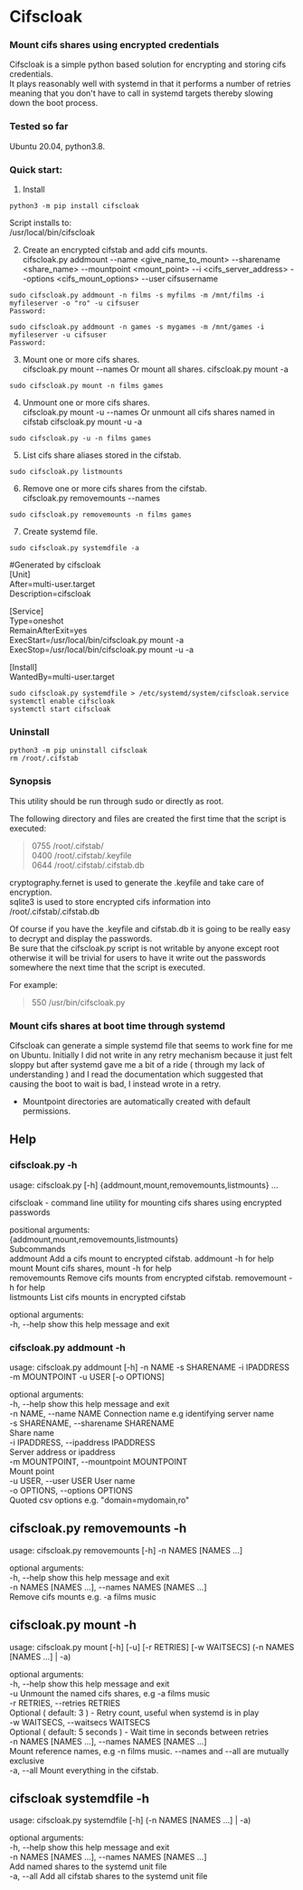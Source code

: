 # Cifscloak
### Mount cifs shares using encrypted credentials

Cifscloak is a simple python based solution for encrypting and storing cifs credentials.  
It plays reasonably well with systemd in that it performs a number of retries meaning that you don't have to call in systemd targets thereby slowing down the boot process.  

### Tested so far  
Ubuntu 20.04, python3.8.

### Quick start:  

1) Install

`python3 -m pip install cifscloak`  

Script installs to:  
/usr/local/bin/cifscloak  

2) Create an encrypted cifstab and add cifs mounts.  
cifscloak.py addmount --name <give_name_to_mount> --sharename <share_name> --mountpoint <mount_point> --i <cifs_server_address> --options <cifs_mount_options> --user cifsusername

`sudo cifscloak.py addmount -n films -s myfilms -m /mnt/films -i myfileserver -o "ro" -u cifsuser`  
`Password:`  

`sudo cifscloak.py addmount -n games -s mygames -m /mnt/games -i myfileserver -u cifsuser`  
`Password:`

3) Mount one or more cifs shares.  
cifscloak.py mount --names <name1> <name2>
Or mount all shares.
cifscloak.py mount -a

`sudo cifscloak.py mount -n films games`

4) Unmount one or more cifs shares.  
cifscloak.py mount -u --names <name1> <name2>
Or unmount all cifs shares named in cifstab
cifscloak.py mount -u -a

`sudo cifscloak.py -u -n films games`

5) List cifs share aliases stored in the cifstab.  

`sudo cifscloak.py listmounts`

6) Remove one or more cifs shares from the cifstab.  
cifscloak.py removemounts --names <name1> <name2>

`sudo cifscloak.py removemounts -n films games`

7) Create systemd file.  

`sudo cifscloak.py systemdfile -a`

#Generated by cifscloak  
[Unit]  
After=multi-user.target  
Description=cifscloak  
  
[Service]  
Type=oneshot  
RemainAfterExit=yes  
ExecStart=/usr/local/bin/cifscloak.py mount -a  
ExecStop=/usr/local/bin/cifscloak.py mount -u -a  
  
[Install]  
WantedBy=multi-user.target  

`sudo cifscloak.py systemdfile > /etc/systemd/system/cifscloak.service`  
`systemctl enable cifscloak`  
`systemctl start cifscloak`  

### Uninstall
`python3 -m pip uninstall cifscloak`  
`rm /root/.cifstab`  

### Synopsis
This utility should be run through sudo or directly as root.

The following directory and files are created the first time that the script is executed:  
> 0755 /root/.cifstab/  
> 0400 /root/.cifstab/.keyfile  
> 0644 /root/.cifstab/.cifstab.db  

cryptography.fernet is used to generate the .keyfile and take care of encryption.  
sqlite3 is used to store encrypted cifs information into /root/.cifstab/.cifstab.db

Of course if you have the .keyfile and cifstab.db it is going to be really easy to decrypt and display the passwords.  
Be sure that the cifscloak.py script is not writable by anyone except root otherwise it will be trivial for users to have it write out the passwords somewhere the next time that the script is executed.

For example:  
> 550 /usr/bin/cifscloak.py

### Mount cifs shares at boot time through systemd
Cifscloak can generate a simple systemd file that seems to work fine for me on Ubuntu. Initially I did not write in any retry mechanism because it just felt sloppy but after systemd gave me a bit of a ride ( through my lack of understanding ) and I read the documentation which suggested that causing the boot to wait is bad, I instead wrote in a retry.  

* Mountpoint directories are automatically created with default permissions.

## Help
### cifscloak.py -h
usage: cifscloak.py [-h] {addmount,mount,removemounts,listmounts} ...  
  
cifscloak - command line utility for mounting cifs shares using encrypted passwords  
  
positional arguments:  
  {addmount,mount,removemounts,listmounts}  
                        Subcommands  
    addmount            Add a cifs mount to encrypted cifstab. addmount -h for help  
    mount               Mount cifs shares, mount -h for help  
    removemounts        Remove cifs mounts from encrypted cifstab. removemount -h for help  
    listmounts          List cifs mounts in encrypted cifstab  
  
optional arguments:  
  -h, --help            show this help message and exit  
  
### cifscloak.py addmount -h

usage: cifscloak.py addmount [-h] -n NAME -s SHARENAME -i IPADDRESS -m MOUNTPOINT -u USER [-o OPTIONS]  
  
optional arguments:  
  -h, --help            show this help message and exit  
  -n NAME, --name NAME  Connection name e.g identifying server name  
  -s SHARENAME, --sharename SHARENAME  
                        Share name  
  -i IPADDRESS, --ipaddress IPADDRESS  
                        Server address or ipaddress  
  -m MOUNTPOINT, --mountpoint MOUNTPOINT  
                        Mount point  
  -u USER, --user USER  User name  
  -o OPTIONS, --options OPTIONS  
                        Quoted csv options e.g. "domain=mydomain,ro"   
 
## cifscloak.py removemounts -h
  
usage: cifscloak.py removemounts [-h] -n NAMES [NAMES ...]  
  
optional arguments:  
  -h, --help            show this help message and exit  
  -n NAMES [NAMES ...], --names NAMES [NAMES ...]  
                        Remove cifs mounts e.g. -a films music  
  
## cifscloak.py mount -h

usage: cifscloak.py mount [-h] [-u] [-r RETRIES] [-w WAITSECS] (-n NAMES [NAMES ...] | -a)  
  
optional arguments:  
  -h, --help            show this help message and exit  
  -u                    Unmount the named cifs shares, e.g -a films music  
  -r RETRIES, --retries RETRIES  
                        Optional ( default: 3 ) - Retry count, useful when systemd is in play  
  -w WAITSECS, --waitsecs WAITSECS  
                        Optional ( default: 5 seconds ) - Wait time in seconds between retries  
  -n NAMES [NAMES ...], --names NAMES [NAMES ...]  
                        Mount reference names, e.g -n films music. --names and --all are mutually exclusive  
  -a, --all             Mount everything in the cifstab.  
  
## cifscloak systemdfile -h

usage: cifscloak.py systemdfile [-h] (-n NAMES [NAMES ...] | -a)  
  
optional arguments:  
  -h, --help            show this help message and exit  
  -n NAMES [NAMES ...], --names NAMES [NAMES ...]  
                        Add named shares to the systemd unit file  
  -a, --all             Add all cifstab shares to the systemd unit file  
  
